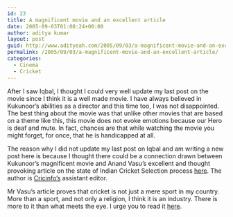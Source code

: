 ```yaml
---
id: 23
title: A magnificent movie and an excellent article
date: 2005-09-03T01:08:24+00:00
author: aditya kumar
layout: post
guid: http://www.adityeah.com/2005/09/03/a-magnificent-movie-and-an-excellent-article/
permalink: /2005/09/03/a-magnificent-movie-and-an-excellent-article/
categories:
  - Cinema
  - Cricket
---
```

After I saw Iqbal, I thought I could very well update my last post on the movie since I think it is a well made movie. I have always believed in Kukunoor&#8217;s abilities as a director and this time too, I was not disappointed. The best thing about the movie was that unlike other movies that are based on a theme like this, this movie does not evoke emotions because our Hero is deaf and mute. In fact, chances are that while watching the movie you might forget, for once, that he is handicapped at all.

The reason why I did not update my last post on Iqbal and am writing a new post here is because I thought there could be a connection drawn between Kukunoor&#8217;s magnificent movie and Anand Vasu&#8217;s excellent and thought provoking article on the state of Indian Cricket Selection process [here](http://content-ind.cricinfo.com/india/content/story/217787.html). The author is [Cricinfo&#8217;s](http://www.cricinfo.com) assistant editor.

Mr Vasu&#8217;s article proves that cricket is not just a mere sport in my country. More than a sport, and not only a religion, I think it is an industry. There is more to it than what meets the eye. I urge you to read it [here](http://content-ind.cricinfo.com/india/content/story/217787.html).